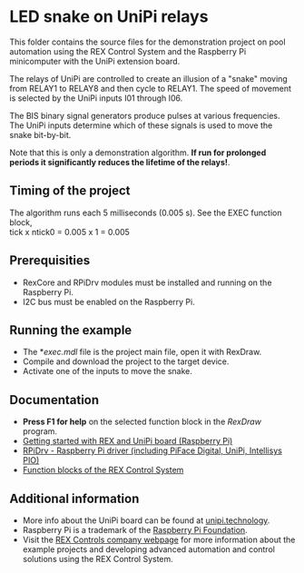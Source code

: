 LED snake on UniPi relays 
=========================
 
This folder contains the source files for the demonstration project on pool 
automation using the REX Control System and the Raspberry Pi minicomputer with 
the UniPi extension board.

The relays of UniPi are controlled to create an illusion of a "snake" moving 
from RELAY1 to RELAY8 and then cycle to RELAY1. The speed of movement is 
selected by the UniPi inputs I01 through I06. 

The BIS binary signal generators produce pulses at various frequencies. The 
UniPi inputs determine which of these signals is used to move the snake 
bit-by-bit.  

Note that this is only a demonstration algorithm. **If run for prolonged periods
it significantly reduces the lifetime of the relays!**. 

## Timing of the project ##

The algorithm runs each 5 milliseconds (0.005 s). See the EXEC function block,  
tick x ntick0 = 0.005 x 1 = 0.005 

## Prerequisities ##

- RexCore and RPiDrv modules must be installed and running on the Raspberry Pi.
- I2C bus must be enabled on the Raspberry Pi.

## Running the example ##

- The **exec.mdl* file is the project main file, open it with RexDraw.
- Compile and download the project to the target device.
- Activate one of the inputs to move the snake.

## Documentation ##

- **Press F1 for help** on the selected function block in the *RexDraw* program.
- [Getting started with REX and UniPi board (Raspberry Pi)](http://www.rexcontrols.com/media/DOC/ENGLISH/REX_Getting_Started_UniPi_ENG.pdf)
- [RPiDrv - Raspberry Pi driver (including PiFace Digital, UniPi, Intellisys PIO)](http://www.rexcontrols.com/media/DOC/ENGLISH/RPiDrv_ENG.pdf)
- [Function blocks of the REX Control System](http://www.rexcontrols.com/media/HTML/DOC/ENGLISH/index.html)

## Additional information ##

- More info about the UniPi board can be found at [unipi.technology](http://www.unipi.technology).
- Raspberry Pi is a trademark of the [Raspberry Pi Foundation](http://www.raspberrypi.org).
- Visit the [REX Controls company webpage](http://www.rexcontrols.com) 
for more information about the example projects and developing advanced 
automation and control solutions using the REX Control System.
